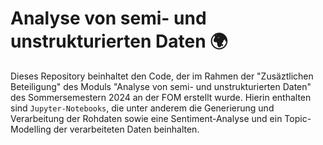 # Analyse von semi- und unstrukturierten Daten 🌍

Dieses Repository beinhaltet den Code, der im Rahmen der "Zusäztlichen Beteiligung" des Moduls "Analyse von semi- und unstrukturierten Daten" des Sommersemestern 2024 an der FOM erstellt wurde. Hierin enthalten sind `Jupyter-Notebooks`, die unter anderem die Generierung und Verarbeitung der Rohdaten sowie eine Sentiment-Analyse und ein Topic-Modelling der verarbeiteten Daten beinhalten.
